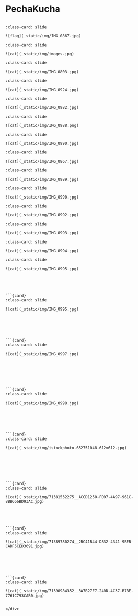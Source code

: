 # PechaKucha

<div id="slideshow">


```{include} _static/buttons.html
```


```{card}
:class-card: slide

![flag](_static/img/IMG_0867.jpg)
```

```{card}
:class-card: slide

![cat](_static/img/images.jpg)
```


```{card}
:class-card: slide

![cat](_static/img/IMG_0803.jpg)
```




```{card}
:class-card: slide

![cat](_static/img/IMG_0924.jpg)
```




```{card}
:class-card: slide

![cat](_static/img/IMG_0982.jpg)
```





```{card}
:class-card: slide

![cat](_static/img/IMG_0988.png)
```





```{card}
:class-card: slide

![cat](_static/img/IMG_0990.jpg)
```






```{card}
:class-card: slide

![cat](_static/img/IMG_0867.jpg)
```






```{card}
:class-card: slide

![cat](_static/img/IMG_0989.jpg)
```





```{card}
:class-card: slide

![cat](_static/img/IMG_0990.jpg)
```




```{card}
:class-card: slide

![cat](_static/img/IMG_0992.jpg)
```





```{card}
:class-card: slide

![cat](_static/img/IMG_0993.jpg)
```





```{card}
:class-card: slide

![cat](_static/img/IMG_0994.jpg)
```





```{card}
:class-card: slide

![cat](_static/img/IMG_0995.jpg)





```{card}
:class-card: slide

![cat](_static/img/IMG_0995.jpg)
```
```





```{card}
:class-card: slide

![cat](_static/img/IMG_0997.jpg)
```
```






```{card}
:class-card: slide

![cat](_static/img/IMG_0998.jpg)
```
```





```{card}
:class-card: slide

![cat](_static/img/istockphoto-652751048-612x612.jpg)
```
```






```{card}
:class-card: slide

![cat](_static/img/71381532275__ACCD1250-FD07-4A97-961C-8BB666BD93AC.jpg)
```
```




```{card}
:class-card: slide

![cat](_static/img/71389780274__2BC41B44-D832-4341-9BEB-CADF5CED3691.jpg)
```
```





```{card}
:class-card: slide

![cat](_static/img/71390984352__3A7B27F7-240D-4C37-B7BE-7761C793CAB0.jpg)
```
```

</div>






